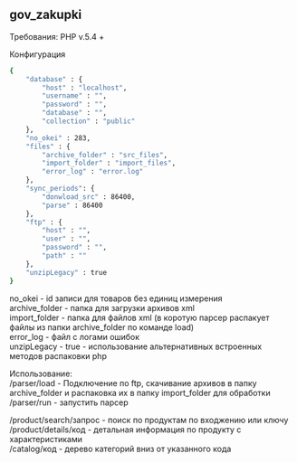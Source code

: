 ## gov_zakupki
Требования:
PHP v.5.4 +

Конфигурация
```bash
{
    "database" : {
        "host" : "localhost",
        "username" : "",
        "password" : "",
        "database" : "",
        "collection" : "public"
    },
    "no_okei" : 283,
    "files" : {
        "archive_folder" : "src_files",
        "import_folder" : "import_files",
        "error_log" : "error.log"
    },
    "sync_periods": {
        "donwload_src" : 86400,
        "parse" : 86400
    },
    "ftp" : {
        "host" : "",
        "user" : "",
        "password" : "",
        "path" : ""
    },
    "unzipLegacy" : true
}
```

no_okei - id записи для товаров без единиц измерения  
archive_folder - папка для загрузки архивов xml  
import_folder - папка для файлов xml (в коротую парсер распакует файлы из папки archive_folder по команде load)  
error_log - файл с логами ошибок  
unzipLegacy - true - использование альтернативных встроенных методов распаковки php


Использование:  
/parser/load - Подключение по ftp, скачивание архивов в папку archive_folder и распаковка их в папку import_folder для обработки  
/parser/run - запустить парсер  

/product/search/запрос - поиск по продуктам по входжению или ключу  
/product/details/код - детальная информация по продукту с характеристиками  
/catalog/код - дерево категорий вниз от указанного кода  